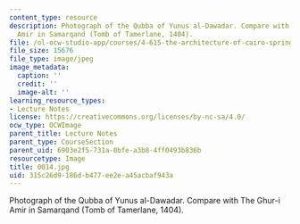 ```yaml
---
content_type: resource
description: Photograph of the Qubba of Yunus al-Dawadar. Compare with The Ghur-i
  Amir in Samarqand (Tomb of Tamerlane, 1404).
file: /ol-ocw-studio-app/courses/4-615-the-architecture-of-cairo-spring-2002/315c26d9186db477ee2ea45acbaf943a_0014.jpg
file_size: 15676
file_type: image/jpeg
image_metadata:
  caption: ''
  credit: ''
  image-alt: ''
learning_resource_types:
- Lecture Notes
license: https://creativecommons.org/licenses/by-nc-sa/4.0/
ocw_type: OCWImage
parent_title: Lecture Notes
parent_type: CourseSection
parent_uid: 6903e2f5-731a-0bfe-a3b8-4ff0493b836b
resourcetype: Image
title: 0014.jpg
uid: 315c26d9-186d-b477-ee2e-a45acbaf943a
---
```

Photograph of the Qubba of Yunus al-Dawadar. Compare with The Ghur-i Amir in Samarqand (Tomb of Tamerlane, 1404).